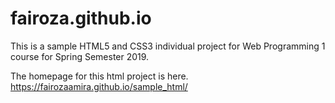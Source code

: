 # fairoza.github.io

This is a sample HTML5 and CSS3 individual project for Web Programming 1 course for Spring Semester 2019.

The homepage for this html project is here.
https://fairozaamira.github.io/sample_html/

